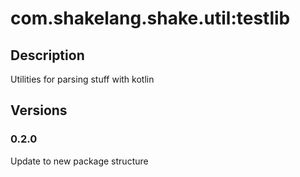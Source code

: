 # com.shakelang.shake.util:testlib
## Description
Utilities for parsing stuff with kotlin
## Versions
### 0.2.0
Update to new package structure